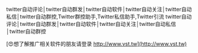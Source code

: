 twitter自动评论│twitter自动群发│twitter自动软件│twitter自动关注│twitter自动私信│twitter自动群控,Twitter群控助手,Twitter私信助手,Twitter引流
twitter自动评论│twitter自动群发│twitter自动软件│twitter自动关注│twitter自动私信│twitter自动群控

[😍想了解推广相关软件的朋友请登录 http://www.vst.tw](http://www.vst.tw)



